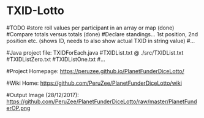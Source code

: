 # TXID-Lotto
#TODO
#store roll values per participant in an array or map (done)
#Compare totals versus totals (done)
#Declare standings... 1st position, 2nd position etc. (shows ID, needs to also show actual TXID in string value)
#...

#Java project file: TXIDForEach.java
#TXIDList.txt @ ./src/TXIDList.txt
#TXIDListZero.txt
#TXIDListOne.txt
#...

#Project Homepage: https://peruzee.github.io/PlanetFunderDiceLotto/

#Wiki Home: https://github.com/PeruZee/PlanetFunderDiceLotto/wiki

#Output Image (28/12/2017): https://github.com/PeruZee/PlanetFunderDiceLotto/raw/master/PlanetFunderOP.png
